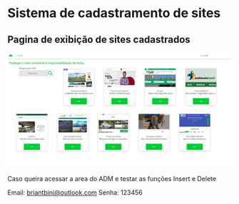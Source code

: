 <h1>Sistema de cadastramento de sites</h1>
<p align="center">
  <h2>Pagina de exibição de sites cadastrados</h2>
  <a href="#">
    <img align="center"  src="pagsite.jpg" />
  </a>
</p>
<p>Caso queira acessar a area do ADM e testar as funções Insert e Delete
  
 Email: briantbini@outlook.com
 Senha: 123456
 
</p>
